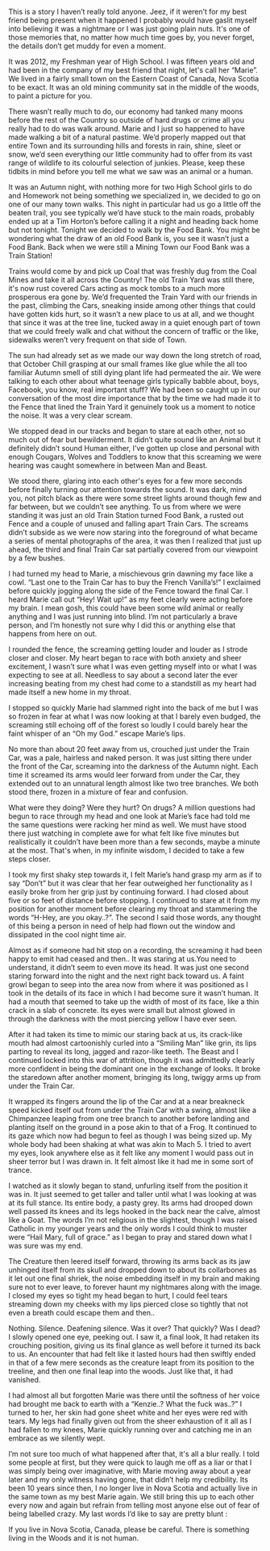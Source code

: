 This is a story I haven’t really told anyone. Jeez, if it weren’t for my best friend being present when it happened I probably would have gaslit myself into believing it was a nightmare or I was just going plain nuts. It's one of those memories that, no matter how much time goes by, you never forget, the details don’t get muddy for even a moment.   
	  
It was 2012, my Freshman year of High School. I was fifteen years old and had been in the company of my best friend that night, let's call her “Marie”. We lived in a fairly small town on the Eastern Coast of Canada, Nova Scotia to be exact. It was an old mining community sat in the middle of the woods, to paint a picture for you.   
  
There wasn’t really much to do, our economy had tanked many moons before the rest of the Country so outside of hard drugs or crime all you really had to do was walk around. Marie and I just so happened to have made walking a bit of a natural pastime. We’d properly mapped out that entire Town and its surrounding hills and forests in rain, shine, sleet or snow, we’d seen everything our little community had to offer from its vast range of wildlife to its colourful selection of junkies. Please, keep these tidbits in mind before you tell me what we saw was an animal or a human.   
	  
It was an Autumn night, with nothing more for two High School girls to do and Homework not being something we specialized in, we decided to go on one of our many town walks. This night in particular had us go a little off the beaten trail, you see typically we’d have stuck to the main roads, probably ended up at a Tim Horton’s before calling it a night and heading back home but not tonight. Tonight we decided to walk by the Food Bank. You might be wondering what the draw of an old Food Bank is, you see it wasn’t just a Food Bank. Back when we were still a Mining Town our Food Bank was a Train Station!   
  
Trains would come by and pick up Coal that was freshly dug from the Coal Mines and take it all across the Country! The old Train Yard was still there, it's now rust covered Cars acting as mock tombs to a much more prosperous era gone by. We’d frequented the Train Yard with our friends in the past, climbing the Cars, sneaking inside among other things that could have gotten kids hurt, so it wasn’t a new place to us at all, and we thought that since it was at the tree line, tucked away in a quiet enough part of town that we could freely walk and chat without the concern of traffic or the like, sidewalks weren’t very frequent on that side of Town.   
	  
The sun had already set as we made our way down the long stretch of road, that October Chill grasping at our small frames like glue while the all too familiar Autumn smell of still dying plant life had permeated the air. We were talking to each other about what teenage girls typically babble about, boys, Facebook, you know, real important stuff? We had been so caught up in our conversation of the most dire importance that by the time we had made it to the Fence that lined the Train Yard it genuinely took us a moment to notice the noise. It was a very clear scream.   
  
We stopped dead in our tracks and began to stare at each other, not so much out of fear but bewilderment. It didn’t quite sound like an Animal but it definitely didn’t sound Human either, I’ve gotten up close and personal with enough Cougars, Wolves and Toddlers to know that this screaming we were hearing was caught somewhere in between Man and Beast.     
	  
We stood there, glaring into each other's eyes for a few more seconds before finally turning our attention towards the sound. It was dark, mind you, not pitch black as there were some street lights around though few and far between, but we couldn’t see anything. To us from where we were standing it was just an old Train Station turned Food Bank, a rusted out Fence and a couple of unused and falling apart Train Cars. The screams didn’t subside as we were now staring into the foreground of what became a series of mental photographs of the area, it was then I realized that just up ahead, the third and final Train Car sat partially covered from our viewpoint by a few bushes.   
  
I had turned my head to Marie, a mischievous grin dawning my face like a cowl. “Last one to the Train Car has to buy the French Vanilla’s!” I exclaimed before quickly jogging along the side of the Fence toward the final Car. I heard Marie call out “Hey! Wait up!” as my feet clearly were acting before my brain. I mean gosh, this could have been some wild animal or really anything and I was just running into blind. I’m not particularly a brave person, and I’m honestly not sure why I did this or anything else that happens from here on out.   
	  
I rounded the fence, the screaming getting louder and louder as I strode closer and closer. My heart began to race with both anxiety and sheer excitement, I wasn’t sure what I was even getting myself into or what I was expecting to see at all. Needless to say about a second later the ever increasing beating from my chest had come to a standstill as my heart had made itself a new home in my throat.   
  
I stopped so quickly Marie had slammed right into the back of me but I was so frozen in fear at what I was now looking at that I barely even budged, the screaming still echoing off of the forest so loudly I could barely hear the faint whisper of an “Oh my God.” escape Marie’s lips.   
	  
No more than about 20 feet away from us, crouched just under the Train Car, was a pale, hairless and naked person. It was just sitting there under the front of the Car, screaming into the darkness of the Autumn night. Each time it screamed its arms would leer forward from under the Car, they extended out to an unnatural length almost like two tree branches. We both stood there, frozen in a mixture of fear and confusion.   
  
What were they doing? Were they hurt? On drugs? A million questions had begun to race through my head and one look at Marie’s face had told me the same questions were racking her mind as well. We must have stood there just watching in complete awe for what felt like five minutes but realistically it couldn’t have been more than a few seconds, maybe a minute at the most. That's when, in my infinite wisdom, I decided to take a few steps closer.   
	  
I took my first shaky step towards it, I felt Marie’s hand grasp my arm as if to say “Don’t” but it was clear that her fear outweighed her functionality as I easily broke from her grip just by continuing forward. I had closed about five or so feet of distance before stopping. I continued to stare at it from my position for another moment before clearing my throat and stammering the words “H-Hey, are you okay..?”. The second I said those words, any thought of this being a person in need of help had flown out the window and dissipated in the cool night time air.   
  
Almost as if someone had hit stop on a recording, the screaming it had been happy to emit had ceased and then.. It was staring at us.You need to understand, it didn’t seem to even move its head. It was just one second staring forward into the night and the next right back toward us. A faint growl began to seep into the area now from where it was positioned as I took in the details of its face in which I had become sure it wasn’t human. It had a mouth that seemed to take up the width of most of its face, like a thin crack in a slab of concrete. Its eyes were small but almost glowed in through the darkness with the most piercing yellow I have ever seen.   
	  
After it had taken its time to mimic our staring back at us, its crack-like mouth had almost cartoonishly curled into a “Smiling Man” like grin, its lips parting to reveal its long, jagged and razor-like teeth. The Beast and I continued locked into this war of attrition, though it was admittedly clearly more confident in being the dominant one in the exchange of looks. It broke the staredown after another moment, bringing its long, twiggy arms up from under the Train Car.   
  
It wrapped its fingers around the lip of the Car and at a near breakneck speed kicked itself out from under the Train Car with a swing, almost like a Chimpanzee leaping from one tree branch to another before landing and planting itself on the ground in a pose akin to that of a Frog. It continued to its gaze which now had begun to feel as though I was being sized up. My whole body had been shaking at what was akin to Mach 5. I tried to avert my eyes, look anywhere else as it felt like any moment I would pass out in sheer terror but I was drawn in. It felt almost like it had me in some sort of trance.   
  
I watched as it slowly began to stand, unfurling itself from the position it was in. It just seemed to get taller and taller until what I was looking at was at its full stance. Its entire body, a pasty grey. Its arms had drooped down well passed its knees and its legs hooked in the back near the calve, almost like a Goat. The words I’m not religious in the slightest, though I was raised Catholic in my younger years and the only words I could think to muster were “Hail Mary, full of grace.” as I began to pray and stared down what I was sure was my end.   
  
The Creature then leered itself forward, throwing its arms back as its jaw unhinged itself from its skull and dropped down to about its collarbones as it let out one final shriek, the noise embedding itself in my brain and making sure not to ever leave, to forever haunt my nightmares along with the image. I closed my eyes so tight my head began to hurt, I could feel tears streaming down my cheeks with my lips pierced close so tightly that not even a breath could escape them and then..   
  
  
Nothing. Silence. Deafening silence. Was it over? That quickly? Was I dead? I slowly opened one eye, peeking out. I saw it, a final look, It had retaken its crouching position, giving us its final glance as well before it turned its back to us. An encounter that had felt like it lasted hours had then swiftly ended in that of a few mere seconds as the creature leapt from its position to the treeline, and then one final leap into the woods. Just like that, it had vanished.   
  
I had almost all but forgotten Marie was there until the softness of her voice had brought me back to earth with a “Kenzie..? What the fuck was..?” I turned to her, her skin had gone sheet white and her eyes were red with tears. My legs had finally given out from the sheer exhaustion of it all as I had fallen to my knees, Marie quickly running over and catching me in an embrace as we silently wept.   
  
I’m not sure too much of what happened after that, it's all a blur really. I told some people at first, but they were quick to laugh me off as a liar or that I was simply being over imaginative, with Marie moving away about a year later and my only witness having gone, that didn’t help my credibility. Its been 10 years since then, I no longer live in Nova Scotia and actually live in the same town as my best Marie again. We still bring this up to each other every now and again but refrain from telling most anyone else out of fear of being labelled crazy. My last words I’d like to say are pretty blunt :   
  
If you live in Nova Scotia, Canada, please be careful. There is something living in the Woods and it is not human.  

